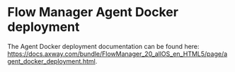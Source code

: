# Flow Manager Agent Docker deployment

The Agent Docker deployment documentation can be found here: https://docs.axway.com/bundle/FlowManager_20_allOS_en_HTML5/page/agent_docker_deployment.html.